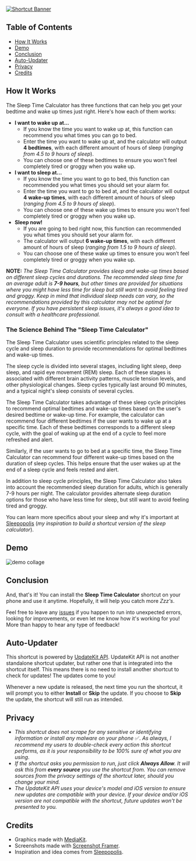 [![Shortcut Banner](https://i.imgur.com/Fu9tFM7.png)](https://www.icloud.com/shortcuts/5182cd275ff9416daa663a456e2f4523)


## Table of Contents

- [How It Works](#how-it-works)
- [Demo](#demo)
- [Conclusion](#conclusion)
- [Auto-Updater](#auto-updater)
- [Privacy](#privacy)
- [Credits](#credits)


## How It Works

The Sleep Time Calculator has three functions that can help you get your bedtime and wake up times just right. Here's how each of them works:

-  **I want to wake up at...**
	- If you know the time you want to wake up at, this function can recommend you what times you can go to bed.
	- Enter the time you want to wake up at, and the calculator will output **4 bedtimes**, with each different amount of hours of sleep (*ranging from 4.5 to 9 hours of sleep*).
	- You can choose one of these bedtimes to ensure you won't feel completely tired or groggy when you wake up.
- **I want to sleep at...**
	- If you know the time you want to go to bed, this function can recommended you what times you should set your alarm for. 
	- Enter the time you want to go to bed at, and the calculator will output **4 wake-up times**, with each different amount of hours of sleep (*ranging from 4.5 to 9 hours of sleep*).
	- You can choose one of these wake up times to ensure you won't feel completely tired or groggy when you wake up.
- **Sleep now!**
	- If you are going to bed right now, this function can recommended you what times you should set your alarm for. 
	- The calculator will output **6 wake-up times**, with each different amount of hours of sleep (*ranging from 1.5 to 9 hours of sleep*).
	- You can choose one of these wake up times to ensure you won’t feel completely tired or groggy when you wake up.

**NOTE:**  *The Sleep Time Calculator provides sleep and wake-up times based on different sleep cycles and durations. The recommended sleep time for an average adult is **7-9 hours**, but other times are provided for situations where you might have less time for sleep but still want to avoid feeling tired and groggy. Keep in mind that individual sleep needs can vary, so the recommendations provided by this calculator may not be optimal for everyone. If you have persistent sleep issues, it's always a good idea to consult with a healthcare professional.*

### The Science Behind The "Sleep Time  Calculator"
The Sleep Time Calculator uses scientific principles related to the sleep cycle and sleep duration to provide recommendations for optimal bedtimes and wake-up times.

The sleep cycle is divided into several stages, including light sleep, deep sleep, and rapid eye movement (REM) sleep. Each of these stages is associated with different brain activity patterns, muscle tension levels, and other physiological changes. Sleep cycles typically last around 90 minutes, and a typical night's sleep consists of several cycles.

The Sleep Time Calculator takes advantage of these sleep cycle principles to recommend optimal bedtimes and wake-up times based on the user's desired bedtime or wake-up time. For example, the calculator can recommend four different bedtimes if the user wants to wake up at a specific time. Each of these bedtimes corresponds to a different sleep cycle, with the goal of waking up at the end of a cycle to feel more refreshed and alert.

Similarly, if the user wants to go to bed at a specific time, the Sleep Time Calculator can recommend four different wake-up times based on the duration of sleep cycles. This helps ensure that the user wakes up at the end of a sleep cycle and feels rested and alert.

In addition to sleep cycle principles, the Sleep Time Calculator also takes into account the recommended sleep duration for adults, which is generally 7-9 hours per night. The calculator provides alternate sleep duration options for those who have less time for sleep, but still want to avoid feeling tired and groggy.

You can learn more specifics about your sleep and why it's important at [Sleepopolis](https://sleepopolis.com/calculators/sleep/) (*my inspiration to build a shortcut version of the sleep calculator*).


##  Demo
![demo collage](https://i.imgur.com/LfBxMra.png)

## Conclusion
And, that's it! You can install the **Sleep Time Calculator** shortcut on your phone and use it anytime. Hopefully, it will help you catch more *Zzz's*.

Feel free to leave any [issues](https://github.com/MrJeevs/Shortcuts/issues/new/choose) if you happen to run into unexpected errors, looking for improvements, or even let me know how it's working for you! More than happy to hear any type of feedback!


## Auto-Updater
This shortcut is powered by [UpdateKit API](https://www.mikebeas.com/updatekit-api/v1). UpdateKit API is not another standalone shortcut updater, but rather one that is integrated into the shortcut itself. This means there is no need to install another shortcut to check for updates! The updates come to you!

Whenever a new update is released, the next time you run the shortcut, it will prompt you to either **Install** or **Skip** the update. If you choose to **Skip** the update, the shortcut will still run as intended.


## Privacy
- *This shortcut does not scrape for any sensitive or identifying information or install any malware on your phone* ✅. *As always, I recommend my users to double-check every action this shortcut performs, as it is your responsibility to be 100% sure of what you are using*.
- *If the shortcut asks you permission to run, just click **Always Allow**. It will ask this from **every source** you use the shortcut from. You can remove sources from the privacy settings of the shortcut later, should you change your mind.*
- *The UpdateKit API uses your device's model and iOS version to ensure new updates are compatible with your device. If your device and/or iOS version are not compatible with the shortcut, future updates won't be presented to you.*


## Credits
-  Graphics made with [MediaKit](https://routinehub.co/shortcut/1911).
- Screenshots made with [Screenshot Framer](https://routinehub.co/shortcut/8067/).
- Inspiration and idea comes from [Sleepopolis](https://sleepopolis.com/calculators/sleep/).
